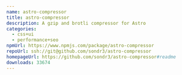 ```yaml
---
name: astro-compressor
title: astro-compressor
description: A gzip and brotli compressor for Astro
categories:
  - css+ui
  - performance+seo
npmUrl: https://www.npmjs.com/package/astro-compressor
repoUrl: ssh://git@github.com/sondr3/astro-compressor
homepageUrl: https://github.com/sondr3/astro-compressor#readme
downloads: 33674
---
```

